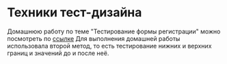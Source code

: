 # Техники тест-дизайна

Домашнюю работу по теме "Тестирование формы регистрации" можно посмотреть по [ссылке](https://docs.google.com/spreadsheets/d/1oJyM79mI5pPRDFae0a2N3YfnsU3tb3JIbq-wwOzsQ8I/edit?usp=sharing)
Для выполнения домашней работы использовала второй метод, то есть тестирование нижних и верхних границ и значений до и после неё.
